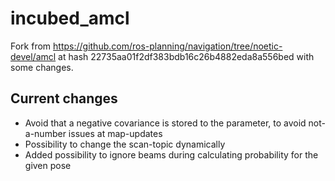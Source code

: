 # incubed_amcl

Fork from https://github.com/ros-planning/navigation/tree/noetic-devel/amcl at hash 22735aa01f2df383bdb16c26b4882eda8a556bed with some changes.

## Current changes

* Avoid that a negative covariance is stored to the parameter, to avoid not-a-number issues at map-updates
* Possibility to change the scan-topic dynamically
* Added possibility to ignore beams during calculating probability for the given pose
